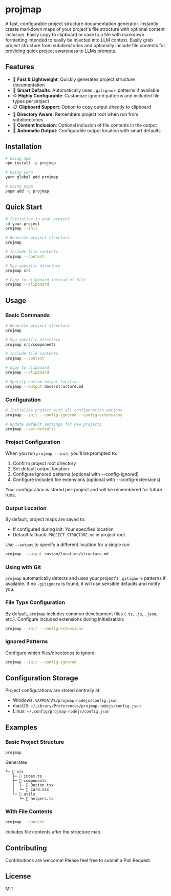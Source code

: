 # projmap

A fast, configurable project structure documentation generator. Instantly create markdown maps of your project's file structure with optional content inclusion. Easily copy to clipboard or save to a file with markdown formatting intended to easily be injected into LLM context. Easily grab project structure from subdirectories and optionally include file contents for providing quick project awareness to LLMs prompts.

## Features

- 🚀 **Fast & Lightweight**: Quickly generates project structure documentation
- 🎯 **Smart Defaults**: Automatically uses `.gitignore` patterns if available
- ⚙️ **Highly Configurable**: Customize ignored patterns and included file types per project
- 📋 **Clipboard Support**: Option to copy output directly to clipboard
- 📁 **Directory Aware**: Remembers project root when run from subdirectories
- 📝 **Content Inclusion**: Optional inclusion of file contents in the output
- 🔄 **Automatic Output**: Configurable output location with smart defaults

## Installation

```bash
# Using npm
npm install -g projmap

# Using yarn
yarn global add projmap

# Using pnpm
pnpm add -g projmap
```

## Quick Start

```bash
# Initialize in your project
cd your-project
projmap --init

# Generate project structure
projmap

# Include file contents
projmap --content

# Map specific directory
projmap src

# Copy to clipboard instead of file
projmap --clipboard
```

## Usage

### Basic Commands

```bash
# Generate project structure
projmap

# Map specific directory
projmap src/components

# Include file contents
projmap --content

# Copy to clipboard
projmap --clipboard

# Specify custom output location
projmap --output docs/structure.md
```

### Configuration

```bash
# Initialize project with all configuration options
projmap --init --config-ignored --config-extensions

# Update default settings for new projects
projmap --set-defaults
```

### Project Configuration

When you run `projmap --init`, you'll be prompted to:
1. Confirm project root directory
2. Set default output location
3. Configure ignored patterns (optional with --config-ignored)
4. Configure included file extensions (optional with --config-extensions)

Your configuration is stored per-project and will be remembered for future runs.

### Output Location

By default, project maps are saved to:
- If configured during init: Your specified location
- Default fallback: `PROJECT_STRUCTURE.md` in project root

Use `--output` to specify a different location for a single run:
```bash
projmap --output custom/location/structure.md
```

### Using with Git

`projmap` automatically detects and uses your project's `.gitignore` patterns if available. If no `.gitignore` is found, it will use sensible defaults and notify you.

### File Type Configuration

By default, `projmap` includes common development files (`.ts`, `.js`, `.json`, etc.). Configure included extensions during initialization:
```bash
projmap --init --config-extensions
```

### Ignored Patterns

Configure which files/directories to ignore:
```bash
projmap --init --config-ignored
```

## Configuration Storage

Project configurations are stored centrally at:
- Windows: `%APPDATA%/projmap-nodejs/config.json`
- macOS: `~/Library/Preferences/projmap-nodejs/config.json`
- Linux: `~/.config/projmap-nodejs/config.json`

## Examples

### Basic Project Structure
```bash
projmap
```
Generates:
```
└─ 📁 src
   ├─ 📄 index.ts
   ├─ 📁 components
   │  ├─ 📄 Button.tsx
   │  └─ 📄 Card.tsx
   └─ 📁 utils
      └─ 📄 helpers.ts
```

### With File Contents
```bash
projmap --content
```
Includes file contents after the structure map.

## Contributing

Contributions are welcome! Please feel free to submit a Pull Request.

## License

MIT